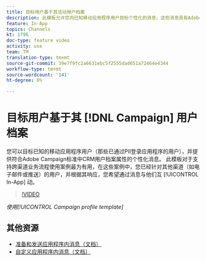 ```yaml
---
title: 目标用户基于其活动用户档案
description: 此模板允许您向已知移动应用程序用户目标个性化的消息，这些消息具有Adobe Campaign标准(ACS)中提供的CRM用户档案属性。
feature: In-App
topics: Channels
kt: 1796
doc-type: feature video
activity: use
team: TM
translation-type: tm+mt
source-git-commit: 39e7f9fc2a6631ebc5f2555dad651a72464e4344
workflow-type: tm+mt
source-wordcount: '141'
ht-degree: 0%

---
```



# 目标用户基于其 [!DNL Campaign] 用户档案

您可以目标已知的移动应用程序用户（那些已通过PII登录应用程序的用户），并提供符合Adobe Campaign标准中CRM用户档案属性的个性化消息。 此模板对于支持跨渠道业务流程使用案例最为有用，在这些案例中，您已经针对其他渠道（如电子邮件或推送）的用户，并根据其响应，您希望通过消息与他们互 [!UICONTROL In-App] 动。

>[!VIDEO](https://video.tv.adobe.com/v/26200?quality=12)

*使用[!UICONTROL Campaign profile template]*

## 其他资源

* [准备和发送应用程序内消息（文档）](https://docs.adobe.com/content/help/en/campaign-standard/using/communication-channels/in-app-messaging/preparing-and-sending-an-in-app-message.html)
* [自定义应用程序内消息（文档）](https://docs.adobe.com/content/help/en/campaign-standard/using/communication-channels/in-app-messaging/customizing-an-in-app-message.html)
